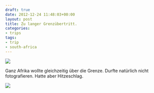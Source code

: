 ```yaml
---
draft: true
date: 2012-12-24 11:48:03+00:00
layout: post
title: Zu langer Grenzübertritt.
categories:
- trips
tags:
- trip
- south-africa
---
```


[![](http://clemi.ag3r.at/wp-content/uploads/2012/12/wpid-Photo-23.12.2012-1007.jpg)](http://clemi.ag3r.at/wp-content/uploads/2012/12/wpid-Photo-23.12.2012-1007.jpg)





Ganz Afrika wollte gleichzeitig über die Grenze. Durfte natürlich nicht fotografieren. Hatte aber Hitzeschlag.



[![](http://clemi.ag3r.at/wp-content/uploads/2012/12/wpid-Photo-24.12.2012-0741.jpg)](http://clemi.ag3r.at/wp-content/uploads/2012/12/wpid-Photo-24.12.2012-0741.jpg)




